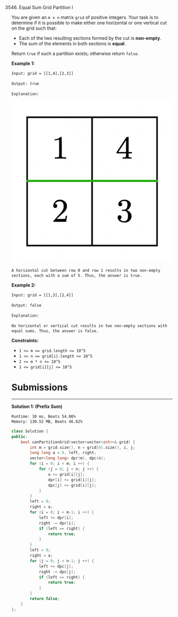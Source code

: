 3546. Equal Sum Grid Partition I

You are given an `m x n` matrix `grid` of positive integers. Your task is to determine if it is possible to make either one horizontal or one vertical cut on the grid such that:

* Each of the two resulting sections formed by the cut is **non-empty**.
* The sum of the elements in both sections is **equal**.

Return `true` if such a partition exists; otherwise return `false`.

 

**Example 1:**
```
Input: grid = [[1,4],[2,3]]

Output: true

Explanation:
```
![3546_lc.jpeg](img/3546_lc.jpeg)
```
A horizontal cut between row 0 and row 1 results in two non-empty sections, each with a sum of 5. Thus, the answer is true.
```

**Example 2:**
```
Input: grid = [[1,3],[2,4]]

Output: false

Explanation:

No horizontal or vertical cut results in two non-empty sections with equal sums. Thus, the answer is false.
```
 

**Constraints:**

* `1 <= m == grid.length <= 10^5`
* `1 <= n == grid[i].length <= 10^5`
* `2 <= m * n <= 10^5`
* `1 <= grid[i][j] <= 10^5`

# Submissions
---
**Solution 1: (Prefix Sum)**
```
Runtime: 10 ms, Beats 54.06%
Memory: 130.52 MB, Beats 46.62%
```
```c++
class Solution {
public:
    bool canPartitionGrid(vector<vector<int>>& grid) {
        int m = grid.size(), n = grid[0].size(), i, j;
        long long a = 0, left, right;
        vector<long long> dpr(m), dpc(n);
        for (i = 0; i < m; i ++) {
            for (j = 0; j < n; j ++) {
                a += grid[i][j];
                dpr[i] += grid[i][j];
                dpc[j] += grid[i][j];
            }
        }
        left = 0;
        right = a;
        for (i = 0; i < m-1; i ++) {
            left += dpr[i];
            right -= dpr[i];
            if (left == right) {
                return true;
            }
        }
        left = 0;
        right = a;
        for (j = 0; j < n-1; j ++) {
            left += dpc[j];
            right -= dpc[j];
            if (left == right) {
                return true;
            }
        }
        return false;
    }
};
```
